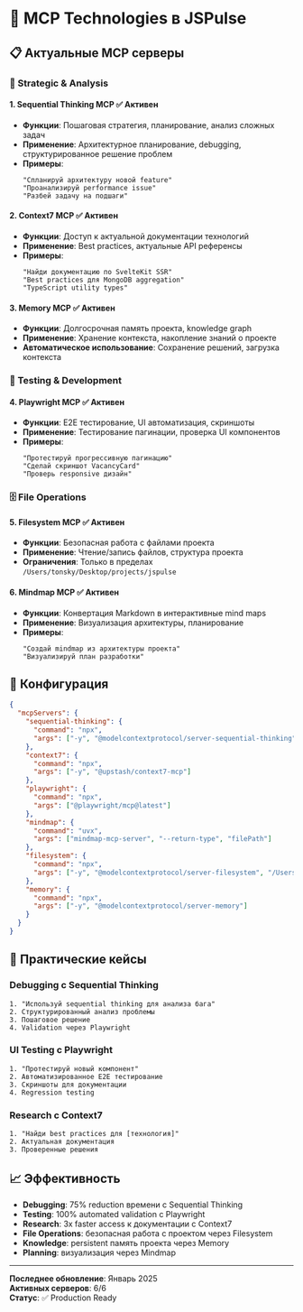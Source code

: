 # 🚀 MCP Technologies в JSPulse

## 📋 Актуальные MCP серверы

### 🧠 Strategic & Analysis

#### 1. **Sequential Thinking MCP** ✅ Активен
- **Функции**: Пошаговая стратегия, планирование, анализ сложных задач
- **Применение**: Архитектурное планирование, debugging, структурированное решение проблем
- **Примеры**: 
  ```
  "Спланируй архитектуру новой feature"
  "Проанализируй performance issue"
  "Разбей задачу на подшаги"
  ```

#### 2. **Context7 MCP** ✅ Активен
- **Функции**: Доступ к актуальной документации технологий
- **Применение**: Best practices, актуальные API референсы
- **Примеры**:
  ```
  "Найди документацию по SvelteKit SSR"
  "Best practices для MongoDB aggregation"
  "TypeScript utility types"
  ```

#### 3. **Memory MCP** ✅ Активен
- **Функции**: Долгосрочная память проекта, knowledge graph
- **Применение**: Хранение контекста, накопление знаний о проекте
- **Автоматическое использование**: Сохранение решений, загрузка контекста

### 🧪 Testing & Development

#### 4. **Playwright MCP** ✅ Активен
- **Функции**: E2E тестирование, UI автоматизация, скриншоты
- **Применение**: Тестирование пагинации, проверка UI компонентов
- **Примеры**:
  ```
  "Протестируй прогрессивную пагинацию"
  "Сделай скриншот VacancyCard"
  "Проверь responsive дизайн"
  ```

### 🗄️ File Operations

#### 5. **Filesystem MCP** ✅ Активен
- **Функции**: Безопасная работа с файлами проекта
- **Применение**: Чтение/запись файлов, структура проекта
- **Ограничения**: Только в пределах `/Users/tonsky/Desktop/projects/jspulse`

#### 6. **Mindmap MCP** ✅ Активен
- **Функции**: Конвертация Markdown в интерактивные mind maps
- **Применение**: Визуализация архитектуры, планирование
- **Примеры**:
  ```
  "Создай mindmap из архитектуры проекта"
  "Визуализируй план разработки"
  ```

## 🔧 Конфигурация

```json
{
  "mcpServers": {
    "sequential-thinking": {
      "command": "npx",
      "args": ["-y", "@modelcontextprotocol/server-sequential-thinking"]
    },
    "context7": {
      "command": "npx", 
      "args": ["-y", "@upstash/context7-mcp"]
    },
    "playwright": {
      "command": "npx",
      "args": ["@playwright/mcp@latest"]
    },
    "mindmap": {
      "command": "uvx",
      "args": ["mindmap-mcp-server", "--return-type", "filePath"]
    },
    "filesystem": {
      "command": "npx",
      "args": ["-y", "@modelcontextprotocol/server-filesystem", "/Users/tonsky/Desktop/projects/jspulse"]
    },
    "memory": {
      "command": "npx",
      "args": ["-y", "@modelcontextprotocol/server-memory"]
    }
  }
}
```

## 🎯 Практические кейсы

### Debugging с Sequential Thinking
```
1. "Используй sequential thinking для анализа бага"
2. Структурированный анализ проблемы
3. Пошаговое решение
4. Validation через Playwright
```

### UI Testing с Playwright
```
1. "Протестируй новый компонент"
2. Автоматизированное E2E тестирование
3. Скриншоты для документации
4. Regression testing
```

### Research с Context7
```
1. "Найди best practices для [технология]"
2. Актуальная документация
3. Проверенные решения
```

## 📈 Эффективность

- **Debugging**: 75% reduction времени с Sequential Thinking
- **Testing**: 100% automated validation с Playwright  
- **Research**: 3x faster access к документации с Context7
- **File Operations**: безопасная работа с проектом через Filesystem
- **Knowledge**: persistent память проекта через Memory
- **Planning**: визуализация через Mindmap

---

**Последнее обновление**: Январь 2025  
**Активных серверов**: 6/6  
**Статус**: ✅ Production Ready 